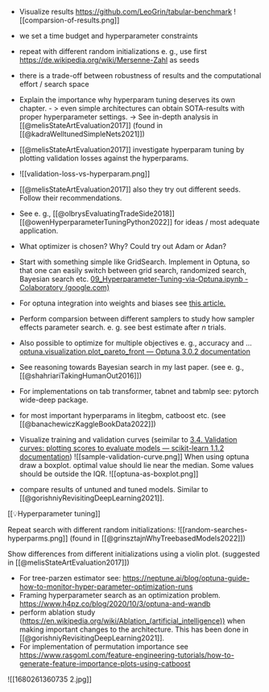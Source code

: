 - Visualize results https://github.com/LeoGrin/tabular-benchmark
![[comparsion-of-results.png]]

- we set a time budget and hyperparameter constraints
- repeat with different random initializations e. g., use first https://de.wikipedia.org/wiki/Mersenne-Zahl as seeds
- there is a trade-off between robustness of results and the computational effort / search space

- Explain the importance why hyperparam tuning deserves its own chapter. - > even simple architectures can obtain SOTA-results with proper hyperparameter settings. -> See in-depth analysis in [[@melisStateArtEvaluation2017]] (found in [[@kadraWelltunedSimpleNets2021]])
- [[@melisStateArtEvaluation2017]] investigate hyperparam tuning by plotting validation losses against the hyperparams. 
- ![[validation-loss-vs-hyperparam.png]]
- [[@melisStateArtEvaluation2017]] also they try out different seeds. Follow their recommendations.
- See e. g., [[@olbrysEvaluatingTradeSide2018]][[@owenHyperparameterTuningPython2022]] for ideas / most adequate application.
- What optimizer is chosen? Why? Could try out Adam or Adan?
- Start with something simple like GridSearch. Implement in Optuna, so that one can easily switch between grid search, randomized search, Bayesian search etc. [09_Hyperparameter-Tuning-via-Optuna.ipynb - Colaboratory (google.com)](https://colab.research.google.com/github/PacktPublishing/Hyperparameter-Tuning-with-Python/blob/main/09_Hyperparameter-Tuning-via-Optuna.ipynb#scrollTo=580226e9-cc08-4dc7-846b-914876343071) 
- For optuna integration into weights and biases see [this article.](https://medium.com/optuna/optuna-meets-weights-and-biases-58fc6bab893)
- Perform comparsion between different samplers to study how sampler effects parameter search. e. g. see best estimate after $n$ trials.
- Also possible to optimize for multiple objectives e. g., accuracy and ... [optuna.visualization.plot_pareto_front — Optuna 3.0.2 documentation](https://optuna.readthedocs.io/en/stable/reference/visualization/generated/optuna.visualization.plot_pareto_front.html)
- See reasoning towards Bayesian search in my last paper. (see e. g., [[@shahriariTakingHumanOut2016]]) 
- For implementations on tab transformer, tabnet and tabmlp see: pytorch wide-deep package.
- for most important hyperparams in litegbm, catboost etc. (see [[@banachewiczKaggleBookData2022]])
- Visualize training and validation curves (seimilar to [3.4. Validation curves: plotting scores to evaluate models — scikit-learn 1.1.2 documentation](https://scikit-learn.org/stable/modules/learning_curve.html))
![[sample-validation-curve.png]]
When using optuna draw a boxplot. optimal value should lie near the median. Some values should be outside the IQR.
![[optuna-as-boxplot.png]]

- compare results of untuned and tuned models. Similar to [[@gorishniyRevisitingDeepLearning2021]].

[[💡Hyperparameter tuning]]

Repeat search with different random initializations:
![[random-searches-hyperparms.png]]
(found in [[@grinsztajnWhyTreebasedModels2022]])

Show differences from different initializations using a violin plot. (suggested in [[@melisStateArtEvaluation2017]])

- For tree-parzen estimator see: https://neptune.ai/blog/optuna-guide-how-to-monitor-hyper-parameter-optimization-runs
- Framing hyperparameter search as an optimization problem. https://www.h4pz.co/blog/2020/10/3/optuna-and-wandb
- perform ablation study (https://en.wikipedia.org/wiki/Ablation_(artificial_intelligence)) when making important changes to the architecture. This has been done in [[@gorishniyRevisitingDeepLearning2021]].
- For implementation of permutation importance see https://www.rasgoml.com/feature-engineering-tutorials/how-to-generate-feature-importance-plots-using-catboost

![[1680261360735 2.jpg]]